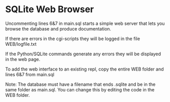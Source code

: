 # SQLite Web Browser
Uncommenting lines 6&7 in main.sql starts a simple web server that lets you browse the database and produce documentation.

If there are errors in the cgi-scripts they will be logged in the file WEB/logfile.txt

If the Python/SQLite commands generate any errors they will be displayed in the web page.

To add the web interface to an existing repl, copy the entire WEB folder and lines 6&7 from main.sql

Note: The database must have a filename that ends .sqlite and be in the same folder as main.sql. You can change this by editing the code in the WEB folder.